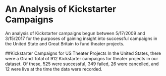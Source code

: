 # An Analysis of Kickstarter Campaigns
An analysis of Kickstarter campaigns begun between 5/17/2009 and 3/15/2017 for the purposes of gaining insight into successful campaigns in the United State and Great Britain to fund theater projects.

##Kickstarter Campaigns for US Theater Projects
In the United States, there were a Grand Total of 912 Kickstarter campaigns for theater projects in our dataset.  Of these, 525 were successful, 349 failed, 26 were cancelled, and 12 were live at the time the data were recorded.
